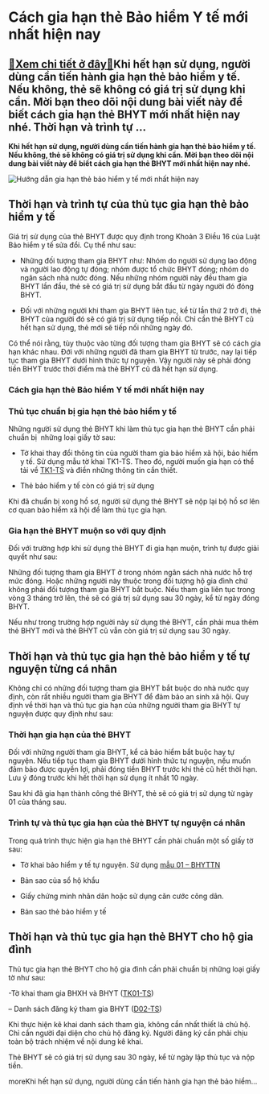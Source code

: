 Cách gia hạn thẻ Bảo hiểm Y tế mới nhất hiện nay
================================================

[:gift:Xem chi tiết ở đây:gift:](https://hddtvn.com/cach-gia-han-the-bao-hiem-y-te-moi-nhat-hien-nay/)Khi hết hạn sử dụng, người dùng cần tiến hành gia hạn thẻ bảo hiểm y tế. Nếu không, thẻ sẽ không có giá trị sử dụng khi cần. Mời bạn theo dõi nội dung bài viết này để biết cách gia hạn thẻ BHYT mới nhất hiện nay nhé. Thời hạn và trình tự …
-----------------------------------------------------------------------------------------------------------------------------------------------------------------------------------------------------------------------------------------------

**Khi hết hạn sử dụng, người dùng cần tiến hành gia hạn thẻ bảo hiểm y tế. Nếu không, thẻ sẽ không có giá trị sử dụng khi cần. Mời bạn theo dõi nội dung bài viết này để biết cách gia hạn thẻ BHYT mới nhất hiện nay nhé.**


![Hướng dẫn gia hạn thẻ bảo hiểm y tế mới nhất hiện nay](https://hddtvn.com/wp-content/uploads/2021/01/Untitled-design-22.png)


**Thời hạn và trình tự của thủ tục gia hạn thẻ bảo hiểm y tế**
--------------------------------------------------------------


Giá trị sử dụng của thẻ BHYT được quy định trong Khoản 3 Điều 16 của Luật Bảo hiểm y tế sửa đổi. Cụ thể như sau: 




* Những đối tượng tham gia BHYT như: Nhóm do người sử dụng lao động và người lao động tự đóng; nhóm được tổ chức BHYT đóng; nhóm do ngân sách nhà nước đóng. Nếu những nhóm người này đều tham gia BHYT lần đầu, thẻ sẽ có giá trị sử dụng bắt đầu từ ngày người đó đóng BHYT. 

* Đối với những người khi tham gia BHYT liên tục, kể từ lần thứ 2 trở đi, thẻ BHYT của người đó sẽ có giá trị sử dụng tiếp nối. Chỉ cần thẻ BHYT cũ hết hạn sử dụng, thẻ mới sẽ tiếp nối những ngày đó. 



Có thể nói rằng, tùy thuộc vào từng đối tượng tham gia BHYT sẽ có cách gia hạn khác nhau. Đới với những người đã tham gia BHYT từ trước, nay lại tiếp tục tham gia BHYT dưới hình thức tự nguyện. Vậy người này sẽ phải đóng tiền BHYT trước thời điểm mà thẻ BHYT cũ đã hết hạn sử dụng. 


### Cách gia hạn thẻ Bảo hiểm Y tế mới nhất hiện nay


### **Thủ tục chuẩn bị gia hạn thẻ bảo hiểm y tế**


Những người sử dụng thẻ BHYT khi làm thủ tục gia hạn thẻ BHYT cần phải chuẩn bị  những loại giấy tờ sau: 




* Tờ khai thay đổi thông tin của người tham gia bảo hiểm xã hội, bảo hiểm y tế. Sử dụng mẫu tờ khai TK1-TS. Theo đó, người muốn gia hạn có thể tải về [TK1-TS](https://drive.google.com/file/d/1IZ-qjWb_Z7ZxpoMap-x2t4fVL6Tie0ol/view?usp=sharing) và điền những thông tin cần thiết. 

* Thẻ bảo hiểm y tế còn có giá trị sử dụng



Khi đã chuẩn bị xong hồ sơ, người sử dụng thẻ BHYT sẽ nộp lại bộ hồ sơ lên cơ quan bảo hiểm xã hội để làm thủ tục gia hạn. 


### **Gia hạn thẻ BHYT muộn so với quy định**


Đối với trường hợp khi sử dụng thẻ BHYT đi gia hạn muộn, trình tự được giải quyết như sau: 


Những đối tượng tham gia BHYT ở trong nhóm ngân sách nhà nước hỗ trợ mức đóng. Hoặc những người này thuộc trong đối tượng hộ gia đình chứ không phải đối tượng tham gia BHYT bắt buộc. Nếu tham gia liên tục trong vòng 3 tháng trở lên, thẻ sẽ có giá trị sử dụng sau 30 ngày, kể từ ngày đóng BHYT. 


Nếu như trong trường hợp người này sử dụng thẻ BHYT, cần phải mua thêm thẻ BHYT mới và thẻ BHYT cũ vẫn còn giá trị sử dụng sau 30 ngày. 


**Thời hạn và thủ tục gia hạn thẻ bảo hiểm y tế tự nguyện từng cá nhân**
------------------------------------------------------------------------


Không chỉ có những đối tượng tham gia BHYT bắt buộc do nhà nước quy định, còn rất nhiều người tham gia BHYT để đảm bảo an sinh xã hội. Quy định về thời hạn và thủ tục gia hạn của những người tham gia BHYT tự nguyện được quy định như sau: 


### **Thời hạn gia hạn của thẻ BHYT**


Đối với những người tham gia BHYT, kể cả bảo hiểm bắt buộc hay tự nguyện. Nếu tiếp tục tham gia BHYT dưới hình thức tự nguyện, nếu muốn đảm bảo được quyền lợi, phải đóng tiền BHYT trước khi thẻ cũ hết thời hạn. Lưu ý đóng trước khi hết thời hạn sử dụng ít nhất 10 ngày. 


Sau khi đã gia hạn thành công thẻ BHYT, thẻ sẽ có giá trị sử dụng từ ngày 01 của tháng sau. 


### **Trình tự và thủ tục gia hạn của thẻ BHYT tự nguyện cá nhân**


Trong quá trình thực hiện gia hạn thẻ BHYT cần phải chuẩn một số giấy tờ sau: 




* Tờ khai bảo hiểm y tế tự nguyện. Sử dụng [mẫu 01 – BHYTTN](https://drive.google.com/file/d/1HAhEjMddaS0kcOrRDo9s3SzkWoptDHKc/view?usp=sharing)

* Bản sao của sổ hộ khẩu

* Giấy chứng minh nhân dân hoặc sử dụng căn cước công dân.

* Bản sao thẻ bảo hiểm y tế



**Thời hạn và thủ tục gia hạn thẻ BHYT cho hộ gia đình**
--------------------------------------------------------


Thủ tục gia hạn thẻ BHYT cho hộ gia đình cần phải chuẩn bị những loại giấy tờ như sau: 


-Tờ khai tham gia BHXH và BHYT ([TK01-TS](https://drive.google.com/file/d/1IZ-qjWb_Z7ZxpoMap-x2t4fVL6Tie0ol/view?usp=sharing))


– Danh sách đăng ký tham gia BHYT ([D02-TS](https://drive.google.com/file/d/1lLRg4LLw6hM4AA2M2jka-Tr6jzCWnUkb/view?usp=sharing))


Khi thực hiện kê khai danh sách tham gia, không cần nhất thiết là chủ hộ. Chỉ cần người đại diện cho chủ hộ đăng ký. Người đăng ký cần phải chịu toàn bộ trách nhiệm về nội dung kê khai. 


Thẻ BHYT sẽ có giá trị sử dụng sau 30 ngày, kể từ ngày lập thủ tục và nộp tiền. 


moreKhi hết hạn sử dụng, người dùng cần tiến hành gia hạn thẻ bảo hiểm…

